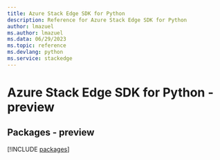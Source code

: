 ```yaml
---
title: Azure Stack Edge SDK for Python
description: Reference for Azure Stack Edge SDK for Python
author: lmazuel
ms.author: lmazuel
ms.data: 06/29/2023
ms.topic: reference
ms.devlang: python
ms.service: stackedge
---
```

# Azure Stack Edge SDK for Python - preview
## Packages - preview
[!INCLUDE [packages](stack-edge-index.md)]